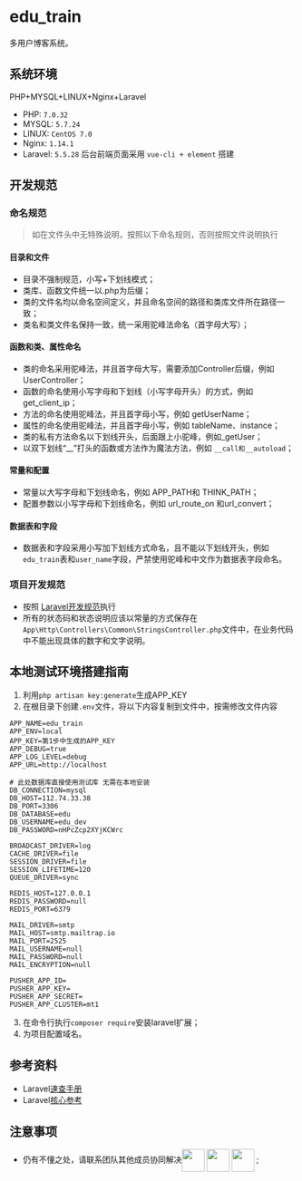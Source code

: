 # edu_train
多用户博客系统。

## 系统环境
PHP+MYSQL+LINUX+Nginx+Laravel
- PHP: `7.0.32`
- MYSQL: `5.7.24`
- LINUX: `CentOS 7.0`
- Nginx: `1.14.1`
- Laravel: `5.5.28`
后台前端页面采用 `vue-cli + element` 搭建
## 开发规范

### 命名规范

> 如在文件头中无特殊说明，按照以下命名规则，否则按照文件说明执行

#### 目录和文件
- 目录不强制规范，小写+下划线模式；
- 类库、函数文件统一以.php为后缀；
- 类的文件名均以命名空间定义，并且命名空间的路径和类库文件所在路径一致；
- 类名和类文件名保持一致，统一采用驼峰法命名（首字母大写）；

#### 函数和类、属性命名
- 类的命名采用驼峰法，并且首字母大写，需要添加Controller后缀，例如UserController；
- 函数的命名使用小写字母和下划线（小写字母开头）的方式，例如 get_client_ip；
- 方法的命名使用驼峰法，并且首字母小写，例如 getUserName；
- 属性的命名使用驼峰法，并且首字母小写，例如 tableName、instance；
- 类的私有方法命名以下划线开头，后面跟上小驼峰，例如_getUser；
- 以双下划线“__”打头的函数或方法作为魔法方法，例如 `__call和__autoload`；

#### 常量和配置
- 常量以大写字母和下划线命名，例如 APP_PATH和 THINK_PATH；
- 配置参数以小写字母和下划线命名，例如 url_route_on 和url_convert；

#### 数据表和字段
- 数据表和字段采用小写加下划线方式命名，且不能以下划线开头，例如`edu_train`表和`user_name`字段，严禁使用驼峰和中文作为数据表字段命名。

### 项目开发规范
- 按照 [Laravel开发规范](https://learnku.com/docs/laravel-specification/5.5)执行
- 所有的状态码和状态说明应该以常量的方式保存在`App\Http\Controllers\Common\StringsController.php`文件中，在业务代码中不能出现具体的数字和文字说明。
## 本地测试环境搭建指南

1. 利用`php artisan key:generate`生成APP_KEY
2. 在根目录下创建`.env`文件，将以下内容复制到文件中，按需修改文件内容
```env
APP_NAME=edu_train
APP_ENV=local
APP_KEY=第1步中生成的APP_KEY
APP_DEBUG=true
APP_LOG_LEVEL=debug
APP_URL=http://localhost

# 此处数据库直接使用测试库 无需在本地安装
DB_CONNECTION=mysql
DB_HOST=112.74.33.38
DB_PORT=3306
DB_DATABASE=edu
DB_USERNAME=edu_dev
DB_PASSWORD=nHPcZcp2XYjKCWrc

BROADCAST_DRIVER=log
CACHE_DRIVER=file
SESSION_DRIVER=file
SESSION_LIFETIME=120
QUEUE_DRIVER=sync

REDIS_HOST=127.0.0.1
REDIS_PASSWORD=null
REDIS_PORT=6379

MAIL_DRIVER=smtp
MAIL_HOST=smtp.mailtrap.io
MAIL_PORT=2525
MAIL_USERNAME=null
MAIL_PASSWORD=null
MAIL_ENCRYPTION=null

PUSHER_APP_ID=
PUSHER_APP_KEY=
PUSHER_APP_SECRET=
PUSHER_APP_CLUSTER=mt1
```
3. 在命令行执行`composer require`安装laravel扩展；
4. 为项目配置域名。

## 参考资料
- Laravel[速查手册](https://learnku.com/docs/laravel-cheatsheet/5.8) 
- Laravel[核心参考](https://learnku.com/docs/laravel-core-concept/5.5)

## 注意事项
- 仍有不懂之处，请联系团队其他成员协同解决[<img src="https://avatars3.githubusercontent.com/u/38577038?s=80&v=4" width="40" hegiht="40" align=center />](https://github.com/a18138872837)
[<img src="https://avatars1.githubusercontent.com/u/38389885?s=80&v=4" width="40" hegiht="40" align=center />](https://github.com/yiyiyihao)
[<img src="https://avatars1.githubusercontent.com/u/12380157?s=80&v=4" width="40" hegiht="40" align=center />](https://github.com/xngxiong)
;